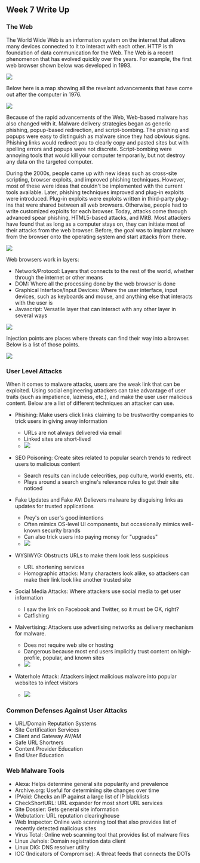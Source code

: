 ## Week 7 Write Up

### The Web
The World Wide Web is an information system on the internet that allows many devices connected to it to interact with each other.  HTTP is th foundation of data communication for the Web.  The Web is a recent phenomenon that has evolved quickly over the years. For example, the first web browser shown below was developed in 1993. 

![](Images/image1.PNG)

Below here is a map showing all the revelant advancements that have come out after the computer in 1976.

![](Images/image2.PNG)

Because of the rapid advancements of the Web, Web-based malware has also changed with it.  Malware delivery strategies began as generic phishing, popup-based redirection, and script-bombing.  The phishing and popups were easy to distinguish as malware since they had obvious signs.  Phishing links would redirect you to clearly copy and pasted sites but with spelling errors and popups were not discrete.  Script-bombing were annoying tools that would kill your computer temporarily, but not destroy any data on the targeted computer.

During the 2000s, people came up with new ideas such as cross-site scripting, browser exploits, and improved phishing techniques.  However, most of these were ideas that couldn't be implemented with the current tools available.  Later, phishing techniques improved and plug-in exploits were introduced.  Plug-in exploits were exploits written in third-party plug-ins that were shared between all web browsers.  Otherwise, people had to write customized exploits for each browser.  Today, attacks come through advanced spear phishing, HTML5-based attacks, and MitB.  Most attackers have found that as long as a computer stays on, they can initiate most of their attacks from the web browser.  Before, the goal was to implant malware from the browser onto the operating system and start attacks from there.

![](Images/image3.PNG)

Web browsers work in layers:
* Network/Protocol: Layers that connects to the rest of the world, whether through the internet or other means
* DOM: Where all the processing done by the web browser is done
* Graphical Interface/Input Devices: Where the user interface, input devices, such as keyboards and mouse, and anything else that interacts with the user is
* Javascript: Versatile layer that can interact with any other layer in several ways

![](Images/image4.PNG)

Injection points are places where threats can find their way into a browser.  Below is a list of those points.

![](Images/image5.PNG)

### User Level Attacks
When it comes to malware attacks, users are the weak link that can be exploited.  Using social engineering attackers can take advantage of user traits (such as impatience, laziness, etc.), and make the user user malicious content.  Below are a list of different techniques an attacker can use.

* Phishing: Make users click links claiming to be trustworthy companies to trick users in giving away information
  * URLs are not always delivered via email
  * Linked sites are short-lived
  * ![](Images/image6.PNG)
  
* SEO Poisoning: Create sites related to popular search trends to redirect users to malicious content
  * Search results can include celecrities, pop culture, world events, etc.
  * Plays around a search engine's relevance rules to get their site noticed
  
* Fake Updates and Fake AV: Delievers malware by disguising links as updates for trusted applications
  * Prey's on user's good intentions
  * Often mimics OS-level UI components, but occasionally mimics well-known security brands
  * Can also trick users into paying money for "upgrades"
  * ![](Images/image7.PNG)

* WYSIWYG: Obstructs URLs to make them look less suspicious
  * URL shortening services
  * Homographic attacks: Many characters look alike, so attackers can make their link look like another trusted site
  
* Social Media Attacks: Where attackers use social media to get user information
  * I saw the link on Facebook and Twitter, so it must be OK, right?
  * Catfishing
  
* Malvertising: Attackers use advertising networks as delivery mechanism for malware.
  * Does not require web site or hosting
  * Dangerous because most end users implicitly trust content on high-profile, popular, and known sites
  * ![](Images/image8.PNG)

* Waterhole Attack: Attackers inject malicious malware into popular websites to infect visitors
  * ![](Images/image9.PNG)

### Common Defenses Against User Attacks
* URL/Domain Reputation Systems
* Site Certification Services
* Client and Gateway AV/AM
* Safe URL Shortners
* Content Provider Education
* End User Education

### Web Malware Tools
* Alexa: Helps determine general site popularity and prevalence
* Archive.org: Useful for determining site changes over time
* IPVoid: Checks an IP against a large list of IP blacklists
* CheckShortURL: URL expander for most short URL services
* Site Dossier: Gets general site information
* Webutation: URL reputation clearinghouse
* Web Inspector: Online web scanning tool that also provides list of recently detected malicious sites
* Virus Total: Online web scanning tool that provides list of malware files
* Linux Jwhois: Domain registration data client
* Linux DIG: DNS resolver utility
* IOC (Indicators of Compromise): A threat feeds that connects the DOTs
